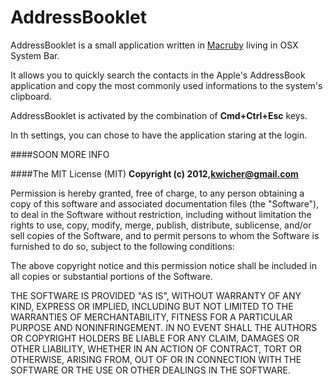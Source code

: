 AddressBooklet
============

AddressBooklet is a small application written in [Macruby](http://www.macruby.org) living in OSX System Bar.
    
It allows you to quickly search the contacts in the Apple's AddressBook application and copy the most commonly used informations to the system's clipboard.

AddressBooklet is activated by the combination of **Cmd+Ctrl+Esc** keys.

In th settings, you can chose to have the application staring at the login.


####SOON MORE INFO

####The MIT License (MIT)
**Copyright (c) 2012,[kwicher@gmail.com](mailto:kwicher@gmail.com)**

Permission is hereby granted, free of charge, to any person obtaining a copy of this software and associated documentation files (the "Software"), to deal in the Software without restriction, including without limitation the rights to use, copy, modify, merge, publish, distribute, sublicense, and/or sell copies of the Software, and to permit persons to whom the Software is furnished to do so, subject to the following conditions:

The above copyright notice and this permission notice shall be included in all copies or substantial portions of the Software.

THE SOFTWARE IS PROVIDED "AS IS", WITHOUT WARRANTY OF ANY KIND, EXPRESS OR IMPLIED, INCLUDING BUT NOT LIMITED TO THE WARRANTIES OF MERCHANTABILITY, FITNESS FOR A PARTICULAR PURPOSE AND NONINFRINGEMENT. IN NO EVENT SHALL THE AUTHORS OR COPYRIGHT HOLDERS BE LIABLE FOR ANY CLAIM, DAMAGES OR OTHER LIABILITY, WHETHER IN AN ACTION OF CONTRACT, TORT OR OTHERWISE, ARISING FROM, OUT OF OR IN CONNECTION WITH THE SOFTWARE OR THE USE OR OTHER DEALINGS IN THE SOFTWARE.
